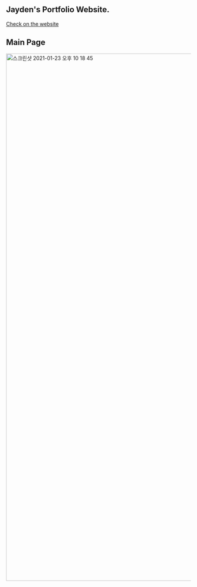 ## Jayden's Portfolio Website.

[Check on the website](https://songjayden.github.io/)

## Main Page

<img width="1433" alt="스크린샷 2021-01-23 오후 10 18 45" src="https://user-images.githubusercontent.com/8447473/105574373-fe867880-5dc8-11eb-9090-515fa872f03b.png">



